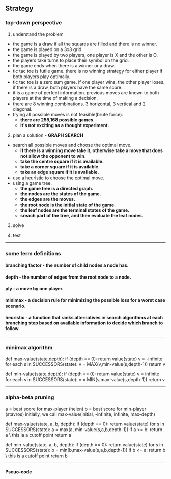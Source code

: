 ## Strategy
### top-down perspective
1. understand the problem
- the game is a draw if all the squares are filled and there is no winner.
- the game is played on a 3x3 grid.
- the game is played by two players, one player is X and the other is O.
- the players take turns to place their symbol on the grid.
- the game ends when there is a winner or a draw.
- tic tac toe is futile game. there is no winning strategy for either player if both players play optimally. 
- tic tac toe is a zero sum game. if one player wins, the other player loses. if there is a draw, both players have the same score.
- it is a game of perfect information. previous moves are known to both players at the time of making a decision.  
- there are 8 winning combinations. 3 horizontal, 3 vertical and 2 diagonal.
- trying all possible moves is not feasible(brute force).
    - **there are 255,168 possible games.**
    - **it's not exciting as a thought experiment.**

2. plan a solution - **GRAPH SEARCH**
- search all possible moves and choose the optimal move. 
    - **if there is a winning move take it, otherwise take a move that does not allow the opponent to win.**
    - **take the centre square if it is available.**
    - **take a corner square if it is available.**
    - **take an edge square if it is available.**
- use a heuristic to choose the optimal move.
- using a game tree.
    - **the game tree is a directed graph.**
    - **the nodes are the states of the game.**
    - **the edges are the moves.**
    - **the root node is the initial state of the game.**
    - **the leaf nodes are the terminal states of the game.**
    - **sreach part of the tree, and then evaluate the leaf nodes.**

3. solve


4. test

---

### some term definitions
#### branching factor - the number of child nodes a node has.
#### depth - the number of edges from the root node to a node.
#### ply - a move by one player.
#### minimax - a decision rule for minimizing the possible loss for a worst case scenario.
#### heuristic - a function that ranks alternatives in search algorithms at each branching step based on available information to decide which branch to follow.

---

### minimax algorithm

def max-value(state,depth):
    if (depth == 0): return value(state)
    v = -infinite
    for each s in SUCCESSORS(state):
        v = MAX(v,min-value(s,depth-1))
    return v

def min-value(state,depth):
    if (depth == 0): return value(state)
        v = infinite
    for each s in SUCCESSORS(state):
        v = MIN(v,max-value(s,depth-1))
    return v

---

### alpha-beta pruning

a = best score for max-player (helen)
b = best score for min-player (stavros)
initially, we call max-value(initial, -infinite, infinite, max-depth)

def max-value(state, a, b, depth):
    if (depth == 0): return value(state)
    for s in SUCCESSORS(state):
        a = max(a, min-value(s,a,b,depth-1))
        if a >= b: return a \\ this ia a cutoff point
    return a

def min-value(state, a, b, depth):
    if (depth == 0): return value(state)
    for s in SUCCESSORS(state):
        b = min(b,max-value(s,a,b,depth-1))
        if b <= a: return b \\ this is a cutoff point
    return b

---

#### Pseuo-code